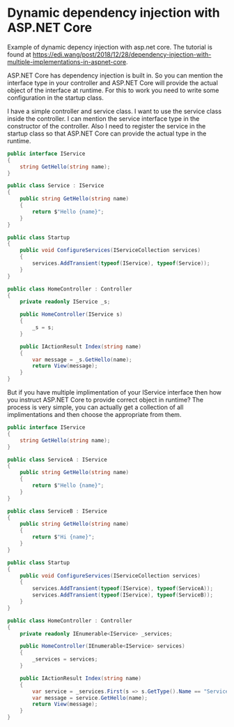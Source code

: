 # Dynamic dependency injection with ASP.NET Core

Example of dynamic depency injection with asp.net core. The tutorial is found at https://edi.wang/post/2018/12/28/dependency-injection-with-multiple-implementations-in-aspnet-core.

ASP.NET Core has dependency injection is built in. So you can mention the interface type in your controller and ASP.NET Core will provide the actual object of the interface at runtime. For this to work you need to write some configuration in the startup class.

I have a simple controller and service class. I want to use the service class inside the controller. I can mention the service interface type in the constructor of the controller. Also I need to register the service in the startup class so that ASP.NET Core can provide the actual type in the runtime.

```csharp
public interface IService
{
    string GetHello(string name);
}

public class Service : IService
{
    public string GetHello(string name)
    {
        return $"Hello {name}";
    }
}

public class Startup
{
    public void ConfigureServices(IServiceCollection services)
    {
        services.AddTransient(typeof(IService), typeof(Service));
    }
}

public class HomeController : Controller
{
    private readonly IService _s;

    public HomeController(IService s)
    {
        _s = s;
    }

    public IActionResult Index(string name)
    {
        var message = _s.GetHello(name);
        return View(message);
    }
}
```

But if you have multiple implimentation of your IService interface then how you instruct ASP.NET Core to provide correct object in runtime? The process is very simple, you can actually get a collection of all implimentations and then choose the appropriate from them.

```csharp
public interface IService
{
    string GetHello(string name);
}

public class ServiceA : IService
{
    public string GetHello(string name)
    {
        return $"Hello {name}";
    }
}

public class ServiceB : IService
{
    public string GetHello(string name)
    {
        return $"Hi {name}";
    }
}

public class Startup
{
    public void ConfigureServices(IServiceCollection services)
    {
        services.AddTransient(typeof(IService), typeof(ServiceA));
        services.AddTransient(typeof(IService), typeof(ServiceB));
    }
}

public class HomeController : Controller
{
    private readonly IEnumerable<IService> _services;

    public HomeController(IEnumerable<IService> services)
    {
        _services = services;
    }

    public IActionResult Index(string name)
    {
        var service = _services.First(s => s.GetType().Name == "ServiceA")
        var message = service.GetHello(name);
        return View(message);
    }
}
```
